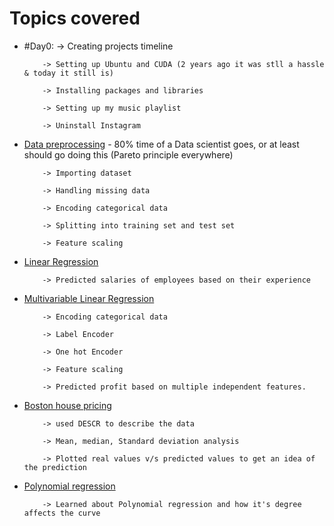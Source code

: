# Topics covered

- #Day0:
          -> Creating projects timeline
          
          -> Setting up Ubuntu and CUDA (2 years ago it was stll a hassle & today it still is)
          
          -> Installing packages and libraries
          
          -> Setting up my music playlist
          
          -> Uninstall Instagram
          
- [Data preprocessing](Basics\practice/2.\Data\preprocessing/Data\preprocessing.ipynb) - 80% time of a Data scientist goes, or at least should go doing this (Pareto principle everywhere)

          -> Importing dataset
          
          -> Handling missing data
          
          -> Encoding categorical data
          
          -> Splitting into training set and test set
          
          -> Feature scaling
          
- [Linear Regression](3.\Simple\Linear\Regression/Simple\Linear\Regression.ipynb)
          
          -> Predicted salaries of employees based on their experience

- [Multivariable Linear Regression](Basics\practice/4.\Multiple\Linear\Regression/Multiple\Linear\Regression.ipynb)

          -> Encoding categorical data
          
          -> Label Encoder
          
          -> One hot Encoder
          
          -> Feature scaling
          
          -> Predicted profit based on multiple independent features.
          
- [Boston house pricing](Basics\practice/5.\Boston\Pricing/Boston\pricing.ipynb)

          -> used DESCR to describe the data
          
          -> Mean, median, Standard deviation analysis
          
          -> Plotted real values v/s predicted values to get an idea of the prediction
          
- [Polynomial regression](Basics\practice/6.\Polynomial\Regression\polynomial_regression.py)

          -> Learned about Polynomial regression and how it's degree affects the curve 
